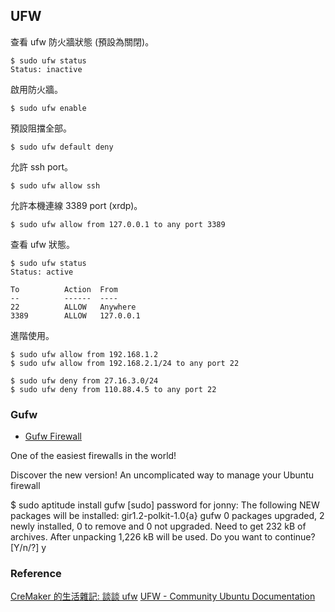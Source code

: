 
## UFW

查看 ufw 防火牆狀態 (預設為關閉)。

	$ sudo ufw status
	Status: inactive

啟用防火牆。

	$ sudo ufw enable

預設阻擋全部。

	$ sudo ufw default deny

允許 ssh port。

	$ sudo ufw allow ssh

允許本機連線 3389 port (xrdp)。

	$ sudo ufw allow from 127.0.0.1 to any port 3389

查看 ufw 狀態。

	$ sudo ufw status
	Status: active
	
	To			Action	From
	--			------	----
	22			ALLOW 	Anywhere
	3389		ALLOW 	127.0.0.1

進階使用。

	$ sudo ufw allow from 192.168.1.2
	$ sudo ufw allow from 192.168.2.1/24 to any port 22

	$ sudo ufw deny from 27.16.3.0/24
	$ sudo ufw deny from 110.88.4.5 to any port 22

### Gufw

- [Gufw Firewall](http://gufw.org/)

One of the easiest firewalls
in the world!

Discover the new version! An uncomplicated way to manage your Ubuntu firewall

$ sudo aptitude install gufw 
[sudo] password for jonny: 
The following NEW packages will be installed:
  gir1.2-polkit-1.0{a} gufw 
0 packages upgraded, 2 newly installed, 0 to remove and 0 not upgraded.
Need to get 232 kB of archives. After unpacking 1,226 kB will be used.
Do you want to continue? [Y/n/?] y

### Reference

[CreMaker 的生活雜記: 談談 ufw](http://cm-life.blogspot.tw/2008/05/ufw.html)
[UFW - Community Ubuntu Documentation](https://help.ubuntu.com/community/UFW#Allow_Access)

